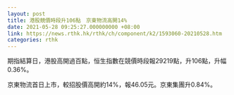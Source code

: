 ```yaml
---
layout: post
title: 港股競價時段升106點　京東物流高開14%
date: 2021-05-28 09:25:27.000000000 +08:00
link: https://news.rthk.hk/rthk/ch/component/k2/1593060-20210528.htm
categories: rthk
---
```


期指結算日，港股高開過百點，恒生指數在競價時段報29219點，升106點，升幅0.36%。

京東物流首日上市，較招股價高開約14%，報46.05元。京東集團升0.84%。
